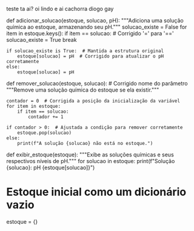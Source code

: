 teste
ta ai?
oi lindo
e ai cachorra
diogo gay





def adicionar_solucao(estoque, solucao, pH):
    """Adiciona uma solução química ao estoque, armazenando seu pH."""
    solucao_existe = False
    for item in estoque.keys():
        if item == solucao:  # Corrigido '=' para '=='
            solucao_existe = True
            break

    if solucao_existe is True:  # Mantida a estrutura original
        estoque[solucao] = pH  # Corrigido para atualizar o pH corretamente
    else:
        estoque[solucao] = pH


def remover_solucao(estoque, solucao):  # Corrigido nome do parâmetro
    """Remove uma solução química do estoque se ela existir."""
    
    contador = 0  # Corrigida a posição da inicialização da variável
    for item in estoque:
        if item == solucao:
            contador += 1
    
    if contador > 0:  # Ajustada a condição para remover corretamente
        estoque.pop(solucao)
    else:
        print(f"A solução {solucao} não está no estoque.")


def exibir_estoque(estoque):
    """Exibe as soluções químicas e seus respectivos níveis de pH."""
    for solucao in estoque:
        print(f"Solução {solucao}: pH {estoque[solucao]}")

# Estoque inicial como um dicionário vazio
estoque = {}


